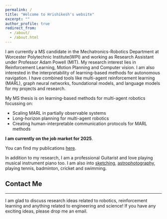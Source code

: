 ```yaml
---
permalink: /
title: "Welcome to Hrishikesh's website"
excerpt: ""
author_profile: true
redirect_from:
  - /about/
  - /about.html
---
```


I am currently a MS candidate in the Mechatronics-Robotics Department at Worcester Polytechnic Institute(WPI) and working as Research Assistant under Professor Adam Powell (MIT). My research interest lies in Reinforcement Learning, Motion Planning and Computer vision. I am also interested in the interpretability of learning-based methods for autonomous navigation. I have combined tools like multi-agent reinforcement learning (MARL), graph neural networks, foundational models, and language models for my projects and research.

My MS thesis is on learning-based methods for multi-agent robotics focussing on:

- Scaling MARL in partially observable systems
- Long-horizon planning for multi-agent robotics
- Creating human-interpretable communication protocols for MARL methods

**I am currently on the job market for 2025**.

You can find my publications [here](https://hrishi109.github.io/publications/).

In addition to my research, I am a professional Guitarist and love playing musical instrument piano too. 
I am also into [sketching](https://drive.google.com/drive/folders/1NsuQx0Xl9pQ5V_EsmRd8-qbaLd2zO-Gk), [astrophotography](https://docs.google.com/presentation/d/1IXEQaMT4YNwtfmGf4ktiFaTfVXWCZLqqv2AeThw02LI/edit?usp=sharing), playing tennis, badminton, cricket and swimming.

## Contact Me

---

I am glad to discuss research ideas related to robotics, reinforcement learning and anything related to engineering and science! If you have any exciting ideas, please drop me an email.

<!---
<script type="text/javascript" id="clustrmaps" src="//cdn.clustrmaps.com/map_v2.js?cl=0e1633&w=150&t=tt&d=vuy8oJHmtOg7LUHtjdY1k-B5CjSIsQ-mzVNm9KPAL0M&co=0b4975&cmo=3acc3a&cmn=ff5353&ct=cdd4d9"></script>
-->
